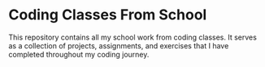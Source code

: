 # Coding Classes From School

This repository contains all my school work from coding classes. It serves as a collection of projects, assignments, and exercises that I have completed throughout my coding journey.
